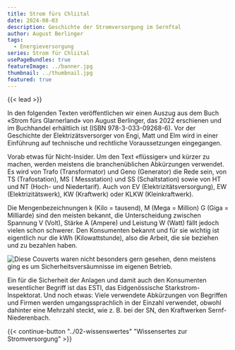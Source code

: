 ```yaml
---
title: Strom fürs Chliital
date: 2024-08-03
description: Geschichte der Stromversorgung im Sernftal
author: August Berlinger
tags:
  - Energieversorgung
series: Strom für Chliital
usePageBundles: true
featureImage: ../banner.jpg
thumbnail: ../thumbnail.jpg
featured: true
---
```


{{< lead >}}

In den folgenden Texten veröffentlichen wir einen Auszug aus dem Buch
«Strom fürs Glarnerland» von August Berlinger, das 2022 erschienen und
im Buchhandel erhältlich ist (ISBN 978-3-033-09268-6). Vor der
Geschichte der Elektrizätsversorger von Engi, Matt und Elm wird in
einer Einführung auf technische und rechtliche Voraussetzungen
eingegangen.

Vorab etwas für Nicht-Insider. Um den Text «flüssiger» und kürzer zu
machen, werden meistens die branchenüblichen Abkürzungen verwendet. Es
wird von Trafo (Transformator) und Geno (Generator) die Rede sein, von
TS (Trafostation), MS ( Messstation) und SS (Schaltstation) sowie von
HT und NT (Hoch- und Niedertarif). Auch von EV
(Elektrizitätsversorgung), EW (Elektrizitätswerk), KW (Kraftwerk) oder
KLKW (Kleinkraftwerk).

Die Mengenbezeichnungen k (Kilo = tausend), M (Mega = Million) G (Giga
= Milliarde) sind den meisten bekannt, die Unterscheidung zwischen
Spannung V (Volt), Stärke A (Ampere) und Leistung W (Watt) fällt
jedoch vielen schon schwerer. Den Konsumenten bekannt und für sie
wichtig ist eigentlich nur die kWh (Kilowattstunde), also die Arbeit,
die sie beziehen und zu bezahlen haben.

![Diese Couverts waren nicht besonders gern gesehen, denn meistens
ging es um Sicherheitsversäumnisse im eigenen Betrieb.](esti.jpg)

Ein für die Sicherheit der Anlagen und damit auch den Konsumenten
wesentlicher Begriff ist das ESTI, das Eidgenössische
Starkstrom-Inspektorat. Und noch etwas: Viele verwendete Abkürzungen
von Begriffen und Firmen werden umgangssprachlich in der Einzahl
verwendet, obwohl dahinter eine Mehrzahl steckt, wie z. B. bei der SN,
den Kraftwerken Sernf-Niederenbach.

{{< continue-button "../02-wissenswertes" "Wissensertes zur Stromversorgung" >}}
